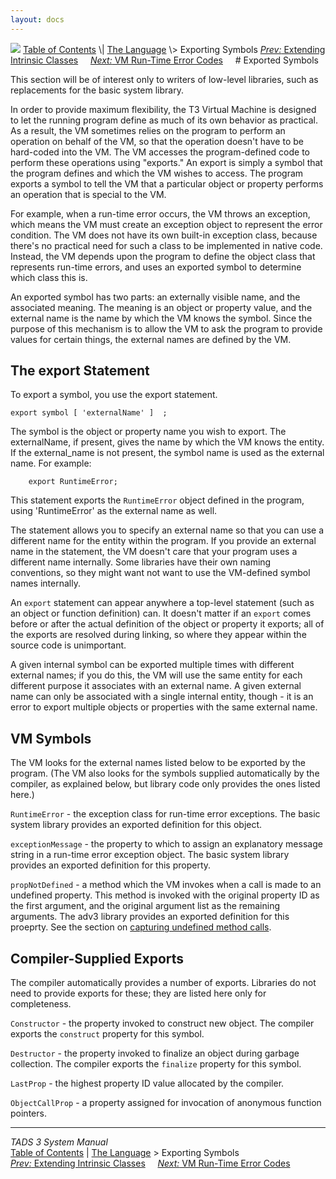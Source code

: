 ```yaml
---
layout: docs
---
```



<img src="topbar.jpg" data-border="0" />
<a href="toc.html" class="nav">Table of Contents</a> \|
<a href="langsec.html" class="nav">The Language</a> \> Exporting
Symbols  
<span class="navnp"><a href="icext.html" class="nav"><em>Prev:</em> Extending Intrinsic
Classes</a>    
<a href="errmsg.html" class="nav"><em>Next:</em> VM Run-Time Error
Codes</a>     </span>
# Exported Symbols

This section will be of interest only to writers of low-level libraries,
such as replacements for the basic system library.

In order to provide maximum flexibility, the T3 Virtual Machine is
designed to let the running program define as much of its own behavior
as practical. As a result, the VM sometimes relies on the program to
perform an operation on behalf of the VM, so that the operation doesn't
have to be hard-coded into the VM. The VM accesses the program-defined
code to perform these operations using "exports." An export is simply a
symbol that the program defines and which the VM wishes to access. The
program exports a symbol to tell the VM that a particular object or
property performs an operation that is special to the VM.

For example, when a run-time error occurs, the VM throws an exception,
which means the VM must create an exception object to represent the
error condition. The VM does not have its own built-in exception class,
because there's no practical need for such a class to be implemented in
native code. Instead, the VM depends upon the program to define the
object class that represents run-time errors, and uses an exported
symbol to determine which class this is.

An exported symbol has two parts: an externally visible name, and the
associated meaning. The meaning is an object or property value, and the
external name is the name by which the VM knows the symbol. Since the
purpose of this mechanism is to allow the VM to ask the program to
provide values for certain things, the external names are defined by the
VM.

## The export Statement

To export a symbol, you use the export statement.



    export symbol [ 'externalName' ]  ;



The <span class="synPar">symbol</span> is the object or property name
you wish to export. The <span class="synPar">externalName</span>, if
present, gives the name by which the VM knows the entity. If the
external_name is not present, the symbol name is used as the external
name. For example:

```
    export RuntimeError;
```

This statement exports the `RuntimeError` object
defined in the program, using 'RuntimeError' as the external name as
well.

The statement allows you to specify an external name so that you can use
a different name for the entity within the program. If you provide an
external name in the statement, the VM doesn't care that your program
uses a different name internally. Some libraries have their own naming
conventions, so they might want not want to use the VM-defined symbol
names internally.

An `export` statement can appear anywhere a
top-level statement (such as an object or function definition) can. It
doesn't matter if an `export` comes before or
after the actual definition of the object or property it exports; all of
the exports are resolved during linking, so where they appear within the
source code is unimportant.

A given internal symbol can be exported multiple times with different
external names; if you do this, the VM will use the same entity for each
different purpose it associates with an external name. A given external
name can only be associated with a single internal entity, though - it
is an error to export multiple objects or properties with the same
external name.

## VM Symbols

The VM looks for the external names listed below to be exported by the
program. (The VM also looks for the symbols supplied automatically by
the compiler, as explained below, but library code only provides the
ones listed here.)

`RuntimeError` - the exception class for
run-time error exceptions. The basic system library provides an exported
definition for this object.

`exceptionMessage` - the property to which to
assign an explanatory message string in a run-time error exception
object. The basic system library provides an exported definition for
this property.

`propNotDefined` - a method which the VM invokes
when a call is made to an undefined property. This method is invoked
with the original property ID as the first argument, and the original
argument list as the remaining arguments. The adv3 library provides an
exported definition for this proeprty. See the section on [capturing
undefined method calls](undef.html).

## Compiler-Supplied Exports

The compiler automatically provides a number of exports. Libraries do
not need to provide exports for these; they are listed here only for
completeness.

`Constructor` - the property invoked to
construct new object. The compiler exports the
`construct` property for this symbol.

`Destructor` - the property invoked to finalize
an object during garbage collection. The compiler exports the
`finalize` property for this symbol.

`LastProp` - the highest property ID value
allocated by the compiler.

`ObjectCallProp` - a property assigned for
invocation of anonymous function pointers.



------------------------------------------------------------------------



*TADS 3 System Manual*  
<a href="toc.html" class="nav">Table of Contents</a> \|
<a href="langsec.html" class="nav">The Language</a> \> Exporting
Symbols  
<span class="navnp"><a href="icext.html" class="nav"><em>Prev:</em> Extending Intrinsic
Classes</a>    
<a href="errmsg.html" class="nav"><em>Next:</em> VM Run-Time Error
Codes</a>     </span>


